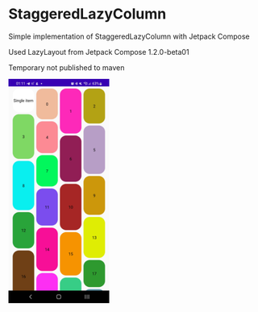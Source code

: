 # StaggeredLazyColumn
Simple implementation of StaggeredLazyColumn with Jetpack Compose

Used LazyLayout from Jetpack Compose 1.2.0-beta01

Temporary not published to maven

<img src="img/screenshot.jpg" alt="Screenshot" width="200"/>
